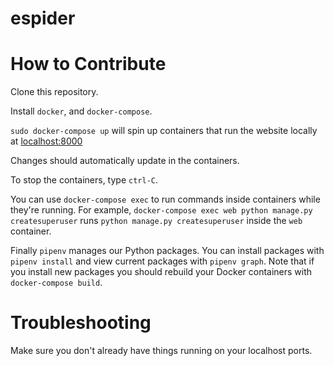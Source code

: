 # espider

# How to Contribute
Clone this repository.

Install `docker`, and `docker-compose`.

`sudo docker-compose up` will spin up containers that run the website locally at
[localhost:8000](http://localhost:8000/)

Changes should automatically update in the containers.

To stop the containers, type `ctrl-C`.

You can use `docker-compose exec` to run commands inside containers while they're running. For
example, `docker-compose exec web python manage.py createsuperuser` runs `python manage.py
createsuperuser` inside the `web` container.

Finally `pipenv` manages our Python packages. You can install packages with `pipenv install` and
view current packages with `pipenv graph`. Note that if you install new packages you should rebuild
your Docker containers with `docker-compose build`.

# Troubleshooting
Make sure you don't already have things running on your localhost ports.
